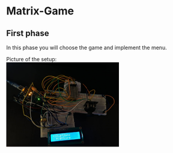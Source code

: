 # Matrix-Game

## First phase
In this phase you will choose the game and implement the menu.

Picture of the setup:<br>
<img src="https://github.com/Coakaze/Matrix-Game/blob/main/firstPhase.jpg" width="300">
